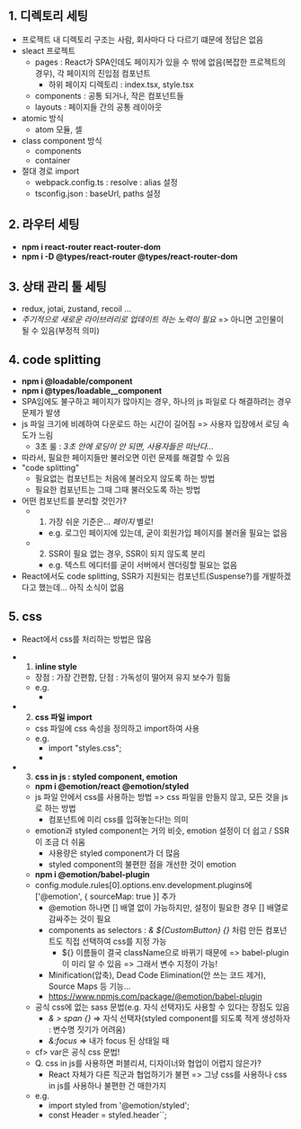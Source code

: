 ## 1. 디렉토리 세팅

- 프로젝트 내 디렉토리 구조는 사람, 회사마다 다 다르기 떄문에 정답은 없음
- sleact 프로젝트
  - pages : React가 SPA인데도 페이지가 있을 수 밖에 없음(복잡한 프로젝트의 경우), 각 페이지의 진입점 컴포넌트
    - 하위 페이지 디렉토리 : index.tsx, style.tsx
  - components : 공통 되거나, 작은 컴포넌트들
  - layouts : 페이지들 간의 공통 레이아웃
- atomic 방식
  - atom 모듈, 셀
- class component 방식
  - components
  - container
- 절대 경로 import
  - webpack.config.ts : resolve : alias 설정
  - tsconfig.json : baseUrl, paths 설정

## 2. 라우터 세팅

- **npm i react-router react-router-dom**
- **npm i -D @types/react-router @types/react-router-dom**

## 3. 상태 관리 툴 세팅

- redux, jotai, zustand, recoil ...
- _주기적으로 새로운 라이브러리로 업데이트 하는 노력이 필요_ => 아니면 고인물이 될 수 있음(부정적 의미)

## 4. code splitting

- **npm i @loadable/component**
- **npm i @types/loadable\_\_component**
- SPA임에도 불구하고 페이지가 많아지는 경우, 하나의 js 파일로 다 해결하려는 경우 문제가 발생
- js 파일 크기에 비례하여 다운로드 하는 시간이 길어짐 => 사용자 입장에서 로딩 속도가 느림
  - 3초 룰 : _3초 안에 로딩이 안 되면, 사용자들은 떠난다..._
- 따라서, 필요한 페이지들만 불러오면 이런 문제를 해결할 수 있음
- "code splitting"
  - 필요없는 컴포넌트는 처음에 불러오지 않도록 하는 방법
  - 필요한 컴포넌트는 그때 그때 불러오도록 하는 방법
- 어떤 컴포넌트를 분리할 것인가?
  - 1. 가장 쉬운 기준은... _페이지_ 별로!
    - e.g. 로그인 페이지에 있는데, 굳이 회원가입 페이지를 불러올 필요는 없음
  - 2. SSR이 필요 없는 경우, SSR이 되지 않도록 분리
    - e.g. 텍스트 에디터를 굳이 서버에서 렌더링할 필요는 없음
- React에서도 code splitting, SSR가 지원되는 컴포넌트(Suspense?)를 개발하겠다고 했는데... 아직 소식이 없음

## 5. css

- React에서 css를 처리하는 방법은 많음
- 1. **inline style**

  - 장점 : 가장 간편함, 단점 : 가독성이 떨어져 유지 보수가 힘듦
  - e.g.
    - <div style={{ color : "white" }} />

- 2. **css 파일 import**

  - css 파일에 css 속성을 정의하고 import하여 사용
  - e.g.
    - import "styles.css";
    - <div className="flex-container">

- 3. **css in js : styled component, emotion**

  - **npm i @emotion/react @emotion/styled**
  - js 파일 안에서 css를 사용하는 방법 => css 파일을 만들지 않고, 모든 것을 js로 하는 방법
    - 컴포넌트에 미리 css를 입혀놓는다!는 의미
  - emotion과 styled component는 거의 비슷, emotion 설정이 더 쉽고 / SSR이 조금 더 쉬움
    - 사용량은 styled component가 더 많음
    - styled component의 불편한 점을 개선한 것이 emotion
  - **npm i @emotion/babel-plugin**
  - config.module.rules[0].options.env.development.plugins에 ['@emotion', { sourceMap: true }] 추가
    - @emotion 하나면 [] 배열 없이 가능하지만, 설정이 필요한 경우 [] 배열로 감싸주는 것이 필요
    - components as selectors : _& ${CustomButton} {}_ 처럼 만든 컴포넌트도 직접 선택하여 css를 지정 가능
      - ${} 이름들이 결국 className으로 바뀌기 때문에 => babel-plugin이 미리 알 수 있음 => 그래서 변수 지정이 가능!
    - Minification(압축), Dead Code Elimination(안 쓰는 코드 제거), Source Maps 등 기능...
    - https://www.npmjs.com/package/@emotion/babel-plugin
  - 공식 css에 없는 sass 문법(e.g. 자식 선택자)도 사용할 수 있다는 장점도 있음
    - _& > span {}_ => 자식 선택자(styled component를 되도록 적게 생성하자 : 변수명 짓기가 어려움)
    - _&:focus_ => 내가 focus 된 상태일 때
  - cf> var은 공식 css 문법!
  - Q. css in js를 사용하면 퍼블리셔, 디자이너와 협업이 어렵지 않은가?
    - React 자체가 다른 직군과 협업하기가 불편 => 그냥 css를 사용하나 css in js를 사용하나 불편한 건 매한가지
  - e.g.
    - import styled from '@emotion/styled';
    - const Header = styled.header``;
